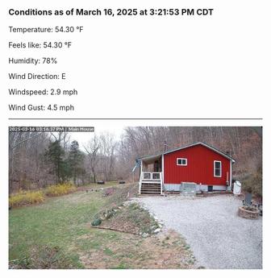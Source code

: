 ### Conditions as of March 16, 2025 at 3:21:53 PM CDT 

Temperature: 54.30 &deg;F

Feels like: 54.30 &deg;F

Humidity: 78%

Wind Direction: E

Windspeed: 2.9 mph

Wind Gust: 4.5 mph

---

<img src="./images/latest.jpeg"/>

